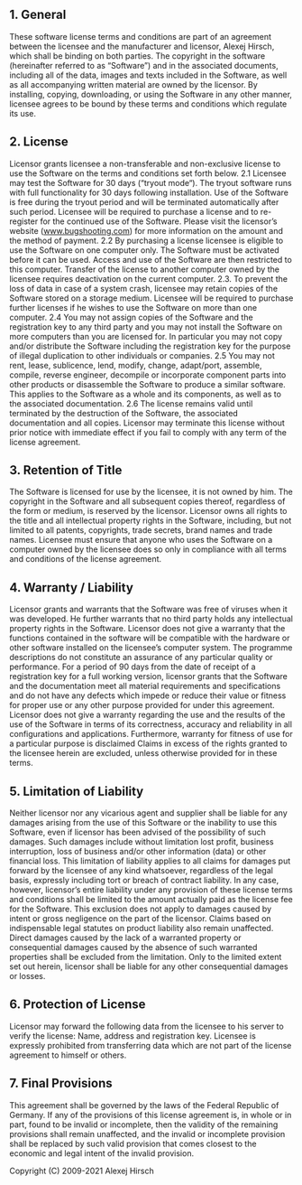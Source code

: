 ## 1. General
These software license terms and conditions are part of an agreement between the licensee and the manufacturer and licensor, Alexej Hirsch, which shall be binding on both parties. The copyright in the software (hereinafter referred to as “Software”) and in the associated documents, including all of the data, images and texts included in the Software, as well as all accompanying written material are owned by the licensor.
By installing, copying, downloading, or using the Software in any other manner, licensee agrees to be bound by these terms and conditions which regulate its use.
## 2. License
Licensor grants licensee a non-transferable and non-exclusive license to use the Software on the terms and conditions set forth below.
2.1 Licensee may test the Software for 30 days (“tryout mode“). The tryout software runs with full functionality for 30 days following installation. Use of the Software is free during the tryout period and will be terminated automatically after such period.
Licensee will be required to purchase a license and to re-register for the continued use of the Software. Please visit the licensor’s website (www.bugshooting.com) for more information on the amount and the method of payment.
2.2 By purchasing a license licensee is eligible to use the Software on one computer only. The Software must be activated before it can be used. Access and use of the Software are then restricted to this computer. Transfer of the license to another computer owned by the licensee requires deactivation on the current computer.
2.3. To prevent the loss of data in case of a system crash, licensee may retain copies of the Software stored on a storage medium. Licensee will be required to purchase further licenses if he wishes to use the Software on more than one computer.
2.4 You may not assign copies of the Software and the registration key to any third party and you may not install the Software on more computers than you are licensed for. In particular you may not copy and/or distribute the Software including the registration key for the purpose of illegal duplication to other individuals or companies.
2.5 You may not rent, lease, sublicence, lend, modify, change, adapt/port, assemble, compile, reverse engineer, decompile or incorporate component parts into other products or disassemble the Software to produce a similar software. This applies to the Software as a whole and its components, as well as to the associated documentation.
2.6 The license remains valid until terminated by the destruction of the Software, the associated documentation and all copies. Licensor may terminate this license without prior notice with immediate effect if you fail to comply with any term of the license agreement.
## 3. Retention of Title
The Software is licensed for use by the licensee, it is not owned by him. The copyright in the Software and all subsequent copies thereof, regardless of the form or medium, is reserved by the licensor. Licensor owns all rights to the title and all intellectual property rights in the Software, including, but not limited to all patents, copyrights, trade secrets, brand names and trade names.
Licensee must ensure that anyone who uses the Software on a computer owned by the licensee does so only in compliance with all terms and conditions of the license agreement.
## 4. Warranty / Liability
Licensor grants and warrants that the Software was free of viruses when it was developed. He further warrants that no third party holds any intellectual property rights in the Software.
Licensor does not give a warranty that the functions contained in the software will be compatible with the hardware or other software installed on the licensee’s computer system. The programme descriptions do not constitute an assurance of any particular quality or performance.
For a period of 90 days from the date of receipt of a registration key for a full working version, licensor grants that the Software and the documentation meet all material requirements and specifications and do not have any defects which impede or reduce their value or fitness for proper use or any other purpose provided for under this agreement. Licensor does not give a warranty regarding the use and the results of the use of the Software in terms of its correctness, accuracy and reliability in all configurations and applications. Furthermore, warranty for fitness of use for a particular purpose is disclaimed
Claims in excess of the rights granted to the licensee herein are excluded, unless otherwise provided for in these terms.
## 5. Limitation of Liability
Neither licensor nor any vicarious agent and supplier shall be liable for any damages arising from the use of this Software or the inability to use this Software, even if licensor has been advised of the possibility of such damages. Such damages include without limitation lost profit, business interruption, loss of business and/or other information (data) or other financial loss. This limitation of liability applies to all claims for damages put forward by the licensee of any kind whatsoever, regardless of the legal basis, expressly including tort or breach of contract liability. In any case, however, licensor’s entire liability under any provision of these license terms and conditions shall be limited to the amount actually paid as the license fee for the Software. This exclusion does not apply to damages caused by intent or gross negligence on the part of the licensor. Claims based on indispensable legal statutes on product liability also remain unaffected. Direct damages caused by the lack of a warranted property or consequential damages caused by the absence of such warranted properties shall be excluded from the limitation. Only to the limited extent set out herein, licensor shall be liable for any other consequential damages or losses.
## 6. Protection of License
Licensor may forward the following data from the licensee to his server to verify the license: Name, address and registration key. Licensee is expressly prohibited from transferring data which are not part of the license agreement to himself or others.
## 7. Final Provisions
This agreement shall be governed by the laws of the Federal Republic of Germany. If any of the provisions of this license agreement is, in whole or in part, found to be invalid or incomplete, then the validity of the remaining provisions shall remain unaffected, and the invalid or incomplete provision shall be replaced by such valid provision that comes closest to the economic and legal intent of the invalid provision.

Copyright (C) 2009-2021 Alexej Hirsch
